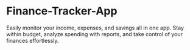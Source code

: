 # Finance-Tracker-App
Easily monitor your income, expenses, and savings all in one app. Stay within budget, analyze spending with reports, and take control of your finances effortlessly.

